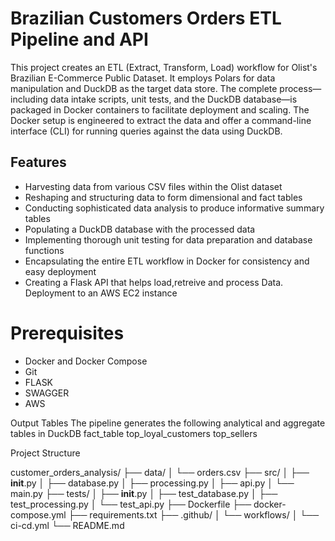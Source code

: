 # Brazilian Customers Orders ETL Pipeline and API
This project creates an ETL (Extract, Transform, Load) workflow for Olist's Brazilian E-Commerce Public Dataset. It employs Polars for data manipulation and DuckDB as the target data store. The complete process—including data intake scripts, unit tests, and the DuckDB database—is packaged in Docker containers to facilitate deployment and scaling. The Docker setup is engineered to extract the data and offer a command-line interface (CLI) for running queries against the data using DuckDB.

## Features

- Harvesting data from various CSV files within the Olist dataset
- Reshaping and structuring data to form dimensional and fact tables
- Conducting sophisticated data analysis to produce informative summary tables
- Populating a DuckDB database with the processed data
- Implementing thorough unit testing for data preparation and database functions
- Encapsulating the entire ETL workflow in Docker for consistency and easy deployment
- Creating a Flask API that helps load,retreive and process Data.
Deployment to an AWS EC2 instance

# Prerequisites

- Docker and Docker Compose
- Git
- FLASK
- SWAGGER
- AWS 

Output Tables
The pipeline generates the following analytical and aggregate tables in DuckDB
fact_table
top_loyal_customers
top_sellers

Project Structure

customer_orders_analysis/
├── data/
│   └── orders.csv
├── src/
│   ├── __init__.py
│   ├── database.py
│   ├── processing.py
│   ├── api.py
│   └── main.py
├── tests/
│   ├── __init__.py
│   ├── test_database.py
│   ├── test_processing.py
│   └── test_api.py
├── Dockerfile
├── docker-compose.yml
├── requirements.txt
├── .github/
│   └── workflows/
│       └── ci-cd.yml
└── README.md

